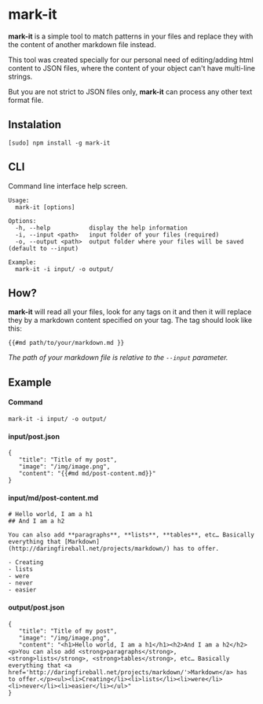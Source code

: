 # mark-it

**mark-it** is a simple tool to match patterns in your files and replace they with the content of another markdown file instead.

This tool was created specially for our personal need of editing/adding html content to JSON files, where the content of your object can't have multi-line strings.

But you are not strict to JSON files only, **mark-it** can process any other text format file.

## Instalation
```
[sudo] npm install -g mark-it
```

## CLI
Command line interface help screen.

```
Usage:
  mark-it [options]

Options:
  -h, --help           display the help information
  -i, --input <path>   input folder of your files (required)
  -o, --output <path>  output folder where your files will be saved (default to --input)

Example:
  mark-it -i input/ -o output/
```

## How?
**mark-it** will read all your files, look for any tags on it and then it will replace they by a markdown content specified on your tag. The tag should look like this:

```
{{#md path/to/your/markdown.md }}
```
*The path of your markdown file is relative to the `--input` parameter.*


## Example

#### Command

```
mark-it -i input/ -o output/
```


#### input/post.json

```
{
   "title": "Title of my post",
   "image": "/img/image.png",
   "content": "{{#md md/post-content.md}}"
}
```

#### input/md/post-content.md

```
# Hello world, I am a h1
## And I am a h2

You can also add **paragraphs**, **lists**, **tables**, etc… Basically everything that [Markdown](http://daringfireball.net/projects/markdown/) has to offer.

- Creating
- lists
- were
- never
- easier
```

#### output/post.json

```
{
   "title": "Title of my post",
   "image": "/img/image.png",
   "content": "<h1>Hello world, I am a h1</h1><h2>And I am a h2</h2><p>You can also add <strong>paragraphs</strong>, <strong>lists</strong>, <strong>tables</strong>, etc… Basically everything that <a href='http://daringfireball.net/projects/markdown/'>Markdown</a> has to offer.</p><ul><li>Creating</li><li>lists</li><li>were</li><li>never</li><li>easier</li></ul>"
}
```